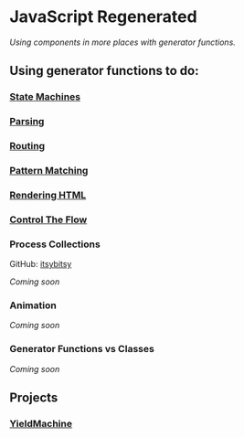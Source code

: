 # JavaScript Regenerated

<hero-icon name="solid/chat-alt-2.svg" width="40" height="40"></hero-icon>

_Using components in more places with generator functions._


## Using generator functions to do:

### [State Machines](/article/machines)

### [Parsing](/article/parsing)

### [Routing](/article/routing)

### [Pattern Matching](/article/pattern-matching)

### [Rendering HTML](/article/markup)

### [Control The Flow](/article/control-the-flow)

### Process Collections

GitHub: [itsybitsy](https://github.com/RoyalIcing/itsybitsy)

_Coming soon_

### Animation

_Coming soon_

### Generator Functions vs Classes

_Coming soon_

## Projects
### [YieldMachine](/yieldmachine)
